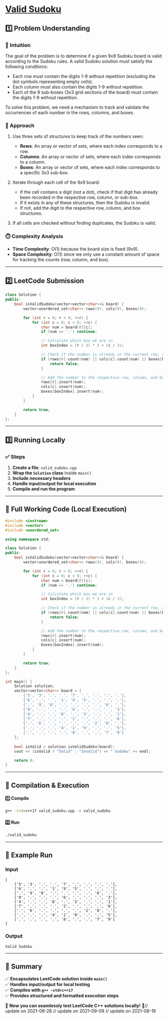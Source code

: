 # **[Valid Sudoku](https://leetcode.com/problems/valid-sudoku/description/)**  

## **1️⃣ Problem Understanding**  
### **📌 Intuition**  
The goal of the problem is to determine if a given 9x9 Sudoku board is valid according to the Sudoku rules. A valid Sudoku solution must satisfy the following conditions:
- Each row must contain the digits 1-9 without repetition (excluding the dot symbols representing empty cells).
- Each column must also contain the digits 1-9 without repetition.
- Each of the 9 sub-boxes (3x3 grid sections of the board) must contain the digits 1-9 without repetition.

To solve this problem, we need a mechanism to track and validate the occurrences of each number in the rows, columns, and boxes.

### **🚀 Approach**  
1. Use three sets of structures to keep track of the numbers seen:
   - **Rows**: An array or vector of sets, where each index corresponds to a row.
   - **Columns**: An array or vector of sets, where each index corresponds to a column.
   - **Boxes**: An array or vector of sets, where each index corresponds to a specific 3x3 sub-box.
   
2. Iterate through each cell of the 9x9 board:
   - If the cell contains a digit (not a dot), check if that digit has already been recorded in the respective row, column, or sub-box.
   - If it exists in any of these structures, then the Sudoku is invalid.
   - If not, add the digit to the respective row, column, and box structures.
   
3. If all cells are checked without finding duplicates, the Sudoku is valid.

### **⏱️ Complexity Analysis**  
- **Time Complexity**: O(1) because the board size is fixed (9x9).
- **Space Complexity**: O(1) since we only use a constant amount of space for tracking the counts (row, column, and box).

---

## **2️⃣ LeetCode Submission**  
```cpp
class Solution {
public:
    bool isValidSudoku(vector<vector<char>>& board) {
        vector<unordered_set<char>> rows(9), cols(9), boxes(9);

        for (int r = 0; r < 9; ++r) {
            for (int c = 0; c < 9; ++c) {
                char num = board[r][c];
                if (num == '.') continue;

                // Calculate which box we are in
                int boxIndex = (r / 3) * 3 + (c / 3);

                // Check if the number is already in the current row, column or box
                if (rows[r].count(num) || cols[c].count(num) || boxes[boxIndex].count(num)) {
                    return false;
                }

                // Add the number to the respective row, column, and box
                rows[r].insert(num);
                cols[c].insert(num);
                boxes[boxIndex].insert(num);
            }
        }

        return true;
    }
};
```  

---

## **3️⃣ Running Locally**  
### **✅ Steps**  
1. **Create a file**: `valid_sudoku.cpp`  
2. **Wrap the `Solution` class** inside `main()`  
3. **Include necessary headers**  
4. **Handle input/output for local execution**  
5. **Compile and run the program**  

---  

## **📝 Full Working Code (Local Execution)**  
```cpp
#include <iostream>
#include <vector>
#include <unordered_set>

using namespace std;

class Solution {
public:
    bool isValidSudoku(vector<vector<char>>& board) {
        vector<unordered_set<char>> rows(9), cols(9), boxes(9);

        for (int r = 0; r < 9; ++r) {
            for (int c = 0; c < 9; ++c) {
                char num = board[r][c];
                if (num == '.') continue;

                // Calculate which box we are in
                int boxIndex = (r / 3) * 3 + (c / 3);

                // Check if the number is already in the current row, column or box
                if (rows[r].count(num) || cols[c].count(num) || boxes[boxIndex].count(num)) {
                    return false;
                }

                // Add the number to the respective row, column, and box
                rows[r].insert(num);
                cols[c].insert(num);
                boxes[boxIndex].insert(num);
            }
        }

        return true;
    }
};

int main() {
    Solution solution;
    vector<vector<char>> board = {
        {'5', '3', '.', '.', '7', '.', '.', '.', '.'},
        {'6', '.', '.', '1', '9', '5', '.', '.', '.'},
        {'.', '9', '8', '.', '.', '.', '.', '6', '.'},
        {'8', '.', '.', '.', '6', '.', '.', '.', '3'},
        {'4', '.', '.', '8', '.', '3', '.', '.', '1'},
        {'7', '.', '.', '.', '2', '.', '.', '.', '6'},
        {'.', '6', '.', '.', '.', '.', '2', '8', '.'},
        {'.', '.', '.', '4', '1', '9', '.', '.', '5'},
        {'.', '.', '.', '.', '8', '.', '.', '7', '9'}
    };
    
    bool isValid = solution.isValidSudoku(board);
    cout << (isValid ? "Valid" : "Invalid") << " Sudoku" << endl;

    return 0;
}
```  

---  

## **🔧 Compilation & Execution**  
#### **1️⃣ Compile**  
```bash
g++ -std=c++17 valid_sudoku.cpp -o valid_sudoku
```  

#### **2️⃣ Run**  
```bash
./valid_sudoku
```  

---  

## **🎯 Example Run**  
### **Input**  
```
[
    ['5', '3', '.', '.', '7', '.', '.', '.', '.'],
    ['6', '.', '.', '1', '9', '5', '.', '.', '.'],
    ['.', '9', '8', '.', '.', '.', '.', '6', '.'],
    ['8', '.', '.', '.', '6', '.', '.', '.', '3'],
    ['4', '.', '.', '8', '.', '3', '.', '.', '1'],
    ['7', '.', '.', '.', '2', '.', '.', '.', '6'],
    ['.', '6', '.', '.', '.', '.', '2', '8', '.'],
    ['.', '.', '.', '4', '1', '9', '.', '.', '5'],
    ['.', '.', '.', '.', '8', '.', '.', '7', '9']
]
```  
### **Output**  
```
Valid Sudoku
```  

---  

## **📌 Summary**  
✅ **Encapsulates LeetCode solution inside `main()`**  
✅ **Handles input/output for local testing**  
✅ **Compiles with `g++ -std=c++17`**  
✅ **Provides structured and formatted execution steps**  

🚀 **Now you can seamlessly test LeetCode C++ solutions locally!** 🚀// update on 2021-08-28
// update on 2021-09-09
// update on 2021-08-19
